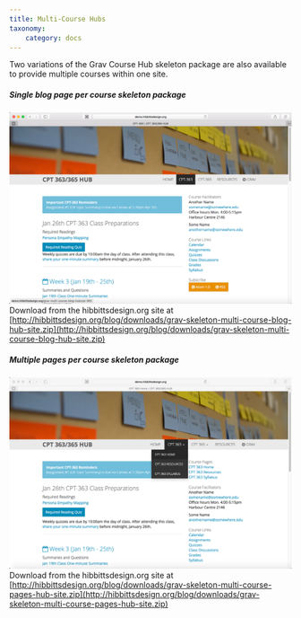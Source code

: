 ```yaml
---
title: Multi-Course Hubs
taxonomy:
    category: docs
---
```


Two variations of the Grav Course Hub skeleton package are also available to provide multiple courses within one site.

##### Single blog page per course skeleton package
![Single Blog Page per Course Skeleton Package](multi-course-blog-hub-site.png)
Download from the hibbittsdesign.org site at [http://hibbittsdesign.org/blog/downloads/grav-skeleton-multi-course-blog-hub-site.zip](http://hibbittsdesign.org/blog/downloads/grav-skeleton-multi-course-blog-hub-site.zip)

##### Multiple pages per course skeleton package
![Multiple Pages per Course Skeleton Package](multi-course-pages-hub-site.png)
Download from the hibbittsdesign.org site at [http://hibbittsdesign.org/blog/downloads/grav-skeleton-multi-course-pages-hub-site.zip](http://hibbittsdesign.org/blog/downloads/grav-skeleton-multi-course-pages-hub-site.zip)

